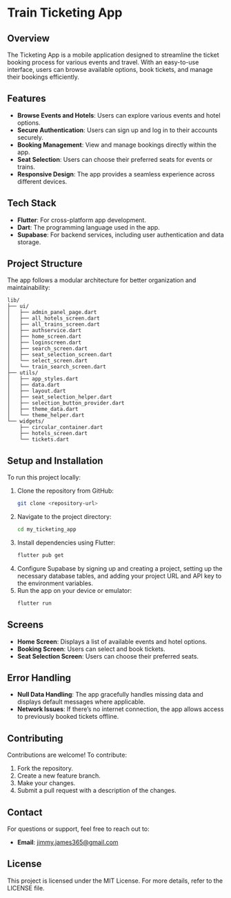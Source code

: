 
# Train Ticketing App

## Overview
The Ticketing App is a mobile application designed to streamline the ticket booking process for various events and travel. With an easy-to-use interface, users can browse available options, book tickets, and manage their bookings efficiently.

## Features
- **Browse Events and Hotels**: Users can explore various events and hotel options.
- **Secure Authentication**: Users can sign up and log in to their accounts securely.
- **Booking Management**: View and manage bookings directly within the app.
- **Seat Selection**: Users can choose their preferred seats for events or trains.
- **Responsive Design**: The app provides a seamless experience across different devices.

## Tech Stack
- **Flutter**: For cross-platform app development.
- **Dart**: The programming language used in the app.
- **Supabase**: For backend services, including user authentication and data storage.

## Project Structure
The app follows a modular architecture for better organization and maintainability:

```
lib/
├── ui/
│   ├── admin_panel_page.dart
│   ├── all_hotels_screen.dart
│   ├── all_trains_screen.dart
│   ├── authservice.dart
│   ├── home_screen.dart
│   ├── loginscreen.dart
│   ├── search_screen.dart
│   ├── seat_selection_screen.dart
│   └── select_screen.dart
│   └── train_search_screen.dart
├── utils/
│   ├── app_styles.dart
│   ├── data.dart
│   ├── layout.dart
│   ├── seat_selection_helper.dart
│   ├── selection_button_provider.dart
│   ├── theme_data.dart
│   └── theme_helper.dart
└── widgets/
    ├── circular_container.dart
    ├── hotels_screen.dart
    └── tickets.dart
```

## Setup and Installation
To run this project locally:

1. Clone the repository from GitHub:
   ```bash
   git clone <repository-url>
   ```
2. Navigate to the project directory:
   ```bash
   cd my_ticketing_app
   ```
3. Install dependencies using Flutter:
   ```bash
   flutter pub get
   ```
4. Configure Supabase by signing up and creating a project, setting up the necessary database tables, and adding your project URL and API key to the environment variables.
5. Run the app on your device or emulator:
   ```bash
   flutter run
   ```

## Screens
- **Home Screen**: Displays a list of available events and hotel options.
- **Booking Screen**: Users can select and book tickets.
- **Seat Selection Screen**: Users can choose their preferred seats.

## Error Handling
- **Null Data Handling**: The app gracefully handles missing data and displays default messages where applicable.
- **Network Issues**: If there’s no internet connection, the app allows access to previously booked tickets offline.

## Contributing
Contributions are welcome! To contribute:
1. Fork the repository.
2. Create a new feature branch.
3. Make your changes.
4. Submit a pull request with a description of the changes.

## Contact
For questions or support, feel free to reach out to:
- **Email**: jimmy.james365@gmail.com

## License
This project is licensed under the MIT License. For more details, refer to the LICENSE file.
```

